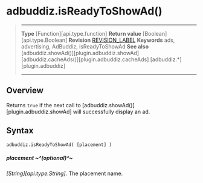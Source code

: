 # adbuddiz.isReadyToShowAd()

> --------------------- ------------------------------------------------------------------------------------------
> __Type__              [Function][api.type.function]
> __Return value__      [Boolean][api.type.Boolean]
> __Revision__          [REVISION_LABEL](REVISION_URL)
> __Keywords__          ads, advertising, AdBuddiz, isReadyToShowAd
> __See also__			[adbuddiz.showAd()][plugin.adbuddiz.showAd]
>						[adbuddiz.cacheAds()][plugin.adbuddiz.cacheAds]
>						[adbuddiz.*][plugin.adbuddiz]
> --------------------- ------------------------------------------------------------------------------------------


## Overview

Returns `true` if the next call to [adbuddiz.showAd()][plugin.adbuddiz.showAd] will successfully display an ad.

## Syntax

	adbuddiz.isReadyToShowAd( [placement] )

##### placement ~^(optional)^~
_[String][api.type.String]._ The placement name.
